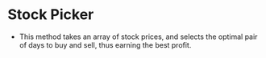 # Stock Picker

- This method takes an array of stock prices, and selects the optimal pair of days to buy and sell, thus earning the best profit. 
